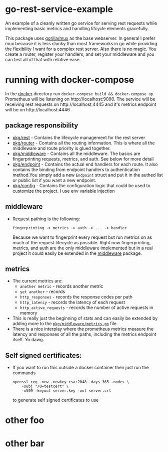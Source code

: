 # go-rest-service-example

An example of a cleanly written go service for serving rest requests while implementing basic metrics and handling lifcycle elements gracefully.

This package uses [gorilla/mux](https://github.com/gorilla/mux) as the base webserver. In general I prefer mux because it is less clunky than most frameworks in go while providing the flexibility I want for a complex rest server. Also there is no magic. You create a router, register your handlers, and set your middleware and you can test all of that with relative ease.

# running with docker-compose

In the [docker](./docker) directory run `docker-compose build && docker-compose up`. Prometheus will be listening on http://localhost:9090. The service will be receiving rest requests on http://localhost:4445 and it's metrics endpoint will be on http://localhost:4446

## package responsibility

-   [pkg/rest](./pkg/server/rest) - Contains the lifecycle management for the rest server
-   [pkg/router](./pkg/server/router) - Contains all the routing information. This is where all the middleware and route priority is glued together.
-   [pkg/middleware](./pkg/server/middleware) - Contains all the middleware. The basics are fingerprinting requests, metrics, and auth. See below for more detail
-   [pkg/endpoint](./pkg/server/endpoint) - Contains the actual end handlers for each route. It also contains the binding from endpoint handlers to authentication method.You simply add a new `Endpoint` struct and put it in the authed list or public list if you want a new endpoint.
-   [pkg/config](./pkg/server/config) - Contains the configuration logic that could be used to customize the project. I use env variable injection

## middleware

-   Request pathing is the following:
    ```
    fingerprinting -> metrics -> auth -> ... -> handler
    ```
    Because we want to fingerprint every request but run metrics on as much of the request lifecycle as possible. Right now fingerprinting, metrics, and auth are the only middleware implemented but in a real project it could easily be extended in the [middleware](./pkg/middleware) package.

## metrics

-   The current metrics are:
    -   `another metric` - records another metric
    -   `yet another` - records
    -   `http_responses` - records the response codes per path
    -   `http_latency` - records the latency of each request
    -   `http_active_requests` - records the number of active requests in memory
-   This is really just the beginning of stats and can easily be extended by adding more to the [`pkg/middleware/metrics.go`](./pkg/middleware/metrics.go) file.
-   There is a nice interplay where the prometheus metrics measure the latency and responses of all the paths, including the metrics endpoint itself. Yo dawg.

## Self signed certificates:

-   If you want to run this outside a docker container then just run the commands
    ```
    openssl req -new -newkey rsa:2048 -days 365 -nodes \
        -subj "/O=testcert" \
        -x509 -keyout server.key -out server.crt
    ```
    to generate self signed certificates to use

# other foo

# other bar
